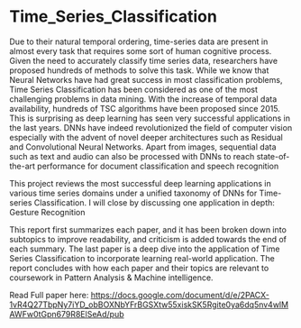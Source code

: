 # Time_Series_Classification

Due to their natural temporal ordering, time-series data are present in almost every task that requires some sort of human cognitive process. Given the need to accurately classify time series data, researchers have proposed hundreds of methods to solve this task. While we know that Neural Networks have had great success in most classification problems, Time Series Classification has been considered as one of the most challenging problems in data mining. With the increase of temporal data availability, hundreds of TSC algorithms have been proposed since 2015. This is surprising as deep learning has seen very successful applications in the last years. DNNs have indeed revolutionized the field of computer vision especially with the advent of novel deeper architectures such as Residual and Convolutional Neural Networks. Apart from images, sequential data such as text and audio can also be processed with DNNs to reach state-of-the-art performance for document classification and speech recognition

This project reviews the most successful deep learning applications in various time series domains under a unified taxonomy of DNNs for Time-series Classification. I will close by discussing one application in depth: Gesture Recognition

This report first summarizes each paper, and it has been broken down into subtopics to improve readability, and criticism is added towards the end of each summary. The last paper is a deep dive into the application of Time Series Classification to incorporate learning real-world application. The report concludes with how each paper and their topics are relevant to coursework in Pattern Analysis &amp; Machine intelligence. 

Read Full paper here: https://docs.google.com/document/d/e/2PACX-1vR4Q27TbpNy7iYD_obBOXNbYFrBGSXtw55xiskSK5Rgite0ya6dq5nv4wlMAWFw0tGpn679R8ElSeAd/pub
